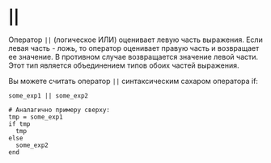 # ||

Оператор `||` (логическое ИЛИ) оценивает левую часть выражения. Если левая часть - ложь, то оператор оценивает правую часть и возвращает ее значение. В противном случае возвращается значение левой части. Этот тип является объединением типов обоих частей выражения.

Вы можете считать оператор `||` синтаксическим сахаром оператора if:

```crystal
some_exp1 || some_exp2

# Аналагично примеру сверху:
tmp = some_exp1
if tmp
  tmp
else
  some_exp2
end
```
